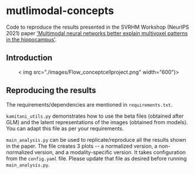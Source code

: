 # mutlimodal-concepts

Code to reproduce the results presented in the SVRHM Workshop (NeurIPS 2021) paper ['Multimodal neural networks better explain multivoxel patterns in the hippocampus'](https://openreview.net/forum?id=6dymbuga7nL).


## Introduction

<p align='center'>< img src="./images/Flow_conceptcellproject.png" width="600")></p>



## Reproducing the results
The requirements/dependencies are mentioned in `requirements.txt`.

`kamitani_utils.py` demonstrates how to use the beta files (obtained after GLM) and the latent representations of the images (obtained from models). You can adapt this file as per your requirements.


`main_analysis.py` can be used to replicate/reproduce all the results shown in the paper. The file creates 3 plots -- a normalized version, a non-normalized version, and a modality-specific version. It takes configuration from the `config.yaml` file. Please update that file as desired before running `main_analysis.py`.









